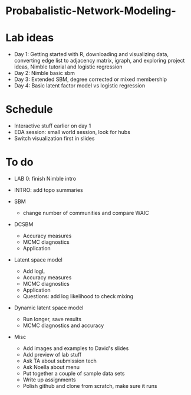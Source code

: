 # Probabalistic-Network-Modeling-

# Lab ideas
- Day 1: Getting started with R, downloading and visualizing data, converting edge list to adjacency matrix, igraph, 
and exploring project ideas, Nimble tutorial and logistic regression
- Day 2: Nimble basic sbm 
- Day 3: Extended SBM, degree corrected or mixed membership
- Day 4: Basic latent factor model vs logistic regression

# Schedule
- Interactive stuff earlier on day 1
- EDA session: small world session, look for hubs
- Switch visualization first in slides

# To do
- LAB 0: finish Nimble intro
- INTRO: add topo summaries 
- SBM
  - change number of communities and compare WAIC
- DCSBM
  - Accuracy measures
  - MCMC diagnostics
  - Application
- Latent space model
  - Add logL
  - Accuracy measures
  - MCMC diagnostics
  - Application
  - Questions: add log likelihood to check mixing
- Dynamic latent space model
  - Run longer, save results
  - MCMC diagnostics and accuracy
  
- Misc
  - Add images and examples to David's slides
  - Add preview of lab stuff
  - Ask TA about submission tech
  - Ask Noella about menu
  - Put together a couple of sample data sets
  - Write up assignments
  - Polish github and clone from scratch, make sure it runs


  


